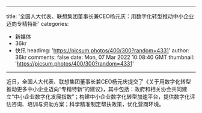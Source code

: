 
---
title: '全国人大代表、联想集团董事长兼CEO杨元庆：用数字化转型推动中小企业迈向专精特新'
categories: 
 - 新媒体
 - 36kr
 - 快讯
headimg: 'https://picsum.photos/400/300?random=4331'
author: 36kr
comments: false
date: Mon, 07 Mar 2022 10:08:40 GMT
thumbnail: 'https://picsum.photos/400/300?random=4331'
---

<div>   
近日，全国人大代表、联想集团董事长兼CEO杨元庆提交了《关于用数字化转型推动更多中小企业迈向“专精特新”的建议》，其中包括：政府和相关协会共同建立“中小企业数字化发展指数”；构建中小企业数字化转型加速平台，提供数字化评估咨询、培训与资助方案；科学精准制定帮扶政策，优化营商环境。  
</div>
            